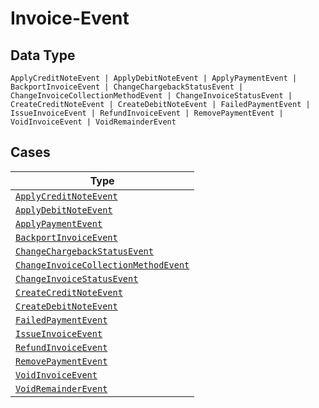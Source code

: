 
# Invoice-Event

## Data Type

`ApplyCreditNoteEvent | ApplyDebitNoteEvent | ApplyPaymentEvent | BackportInvoiceEvent | ChangeChargebackStatusEvent | ChangeInvoiceCollectionMethodEvent | ChangeInvoiceStatusEvent | CreateCreditNoteEvent | CreateDebitNoteEvent | FailedPaymentEvent | IssueInvoiceEvent | RefundInvoiceEvent | RemovePaymentEvent | VoidInvoiceEvent | VoidRemainderEvent`

## Cases

| Type |
|  --- |
| [`ApplyCreditNoteEvent`](../../../doc/models/apply-credit-note-event.md) |
| [`ApplyDebitNoteEvent`](../../../doc/models/apply-debit-note-event.md) |
| [`ApplyPaymentEvent`](../../../doc/models/apply-payment-event.md) |
| [`BackportInvoiceEvent`](../../../doc/models/backport-invoice-event.md) |
| [`ChangeChargebackStatusEvent`](../../../doc/models/change-chargeback-status-event.md) |
| [`ChangeInvoiceCollectionMethodEvent`](../../../doc/models/change-invoice-collection-method-event.md) |
| [`ChangeInvoiceStatusEvent`](../../../doc/models/change-invoice-status-event.md) |
| [`CreateCreditNoteEvent`](../../../doc/models/create-credit-note-event.md) |
| [`CreateDebitNoteEvent`](../../../doc/models/create-debit-note-event.md) |
| [`FailedPaymentEvent`](../../../doc/models/failed-payment-event.md) |
| [`IssueInvoiceEvent`](../../../doc/models/issue-invoice-event.md) |
| [`RefundInvoiceEvent`](../../../doc/models/refund-invoice-event.md) |
| [`RemovePaymentEvent`](../../../doc/models/remove-payment-event.md) |
| [`VoidInvoiceEvent`](../../../doc/models/void-invoice-event.md) |
| [`VoidRemainderEvent`](../../../doc/models/void-remainder-event.md) |

